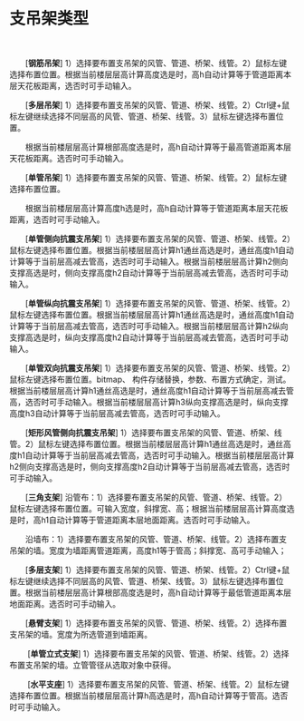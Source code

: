 #  支吊架类型
<br/>

&emsp;&emsp;\[**钢筋吊架**\] 1）选择要布置支吊架的风管、管道、桥架、线管。2）鼠标左键选择布置位置。根据当前楼层层高计算高度选是时，高h自动计算等于管道距离本层天花板距离，选否时可手动输入。     

&emsp;&emsp;\[**多层吊架**\] 1）选择要布置支吊架的风管、管道、桥架、线管。2）Ctrl键+鼠标左键继续选择不同层高的风管、管道、桥架、线管。3）鼠标左键选择布置位置。

&emsp;&emsp;根据当前楼层层高计算根部高度选是时，高h自动计算等于最高管道距离本层天花板距离。选否时可手动输入。     

&emsp;&emsp;\[**单管吊架**\] 1）选择要布置支吊架的风管、管道、桥架、线管。2）鼠标左键选择布置位置。   

&emsp;&emsp;根据当前楼层层高计算高度h选是时，高h自动计算等于管道距离本层天花板距离，选否时可手动输入。        

&emsp;&emsp;\[**单管侧向抗震支吊架**\] 1）选择要布置支吊架的风管、管道、桥架、线管。2）鼠标左键选择布置位置。根据当前楼层层高计算h1通丝高选是时，通丝高度h1自动计算等于当前层高减去管高，选否时可手动输入。根据当前楼层层高计算h2侧向支撑高选是时，侧向支撑高度h2自动计算等于当前层高减去管高，选否时可手动输入。

&emsp;&emsp;\[**单管纵向抗震支吊架**\] 1）选择要布置支吊架的风管、管道、桥架、线管。2）鼠标左键选择布置位置。根据当前楼层层高计算h1通丝高选是时，通丝高度h1自动计算等于当前层高减去管高，选否时可手动输入。根据当前楼层层高计算h2纵向支撑高选是时，纵向支撑高度h2自动计算等于当前层高减去管高，选否时可手动输入。

&emsp;&emsp;\[**单管双向抗震支吊架**\] 1）选择要布置支吊架的风管、管道、桥架、线管。2）鼠标左键选择布置位置。bitmap、 构件存储替换，参数、布置方式确定，测试。根据当前楼层层高计算h1通丝高选是时，通丝高度h1自动计算等于当前层高减去管高，选否时可手动输入。根据当前楼层层高计算h3纵向支撑高选是时，纵向支撑高度h3自动计算等于当前层高减去管高，选否时可手动输入。

&emsp;&emsp;\[**矩形风管侧向抗震支吊架**\] 1）选择要布置支吊架的风管、管道、桥架、线管。2）鼠标左键选择布置位置。根据当前楼层层高计算h1通丝高选是时，通丝高度h1自动计算等于当前层高减去管高，选否时可手动输入。根据当前楼层层高计算h2侧向支撑高选是时，侧向支撑高度h2自动计算等于当前层高减去管高，选否时可手动输入。

&emsp;&emsp;\[**三角支架**\] 沿管布：1）选择要布置支吊架的风管、管道、桥架、线管。2）鼠标左键选择布置位置。可输入宽度，斜撑宽、高；根据当前楼层层高计算高度选是时，高h1自动计算等于管道距离本层地面距离。选否时可手动输入。

&emsp;&emsp;沿墙布：1）选择要布置支吊架的风管、管道、桥架、线管。2）选择布置支吊架的墙。宽度为墙距离管道距离，高度h1等于管高；斜撑宽、高可手动输入；

&emsp;&emsp;\[**多层支架**\] 1）选择要布置支吊架的风管、管道、桥架、线管。2）Ctrl键+鼠标左键继续选择不同层高的风管、管道、桥架、线管。3）鼠标左键选择布置位置。根据当前楼层层高计算根部高度选是时，高h自动计算等于最低管道距离本层地面距离。选否时可手动输入。

&emsp;&emsp;\[**悬臂支架**\] 1）选择要布置支吊架的风管、管道、桥架、线管。2）选择布置支吊架的墙。宽度为所选管道到墙距离。

&emsp;&emsp; \[**单管立式支架**\] 1）选择要布置支吊架的风管、管道、桥架、线管。2）选择布置支吊架的墙。立管管径从选取对象中获得。

&emsp;&emsp; \[**水平支座**\] 1）选择要布置支吊架的风管、管道、桥架、线管。2）鼠标左键选择布置位置。根据当前楼层层高计算h高选是时，高h自动计算等于管高。选否时可手动输入。